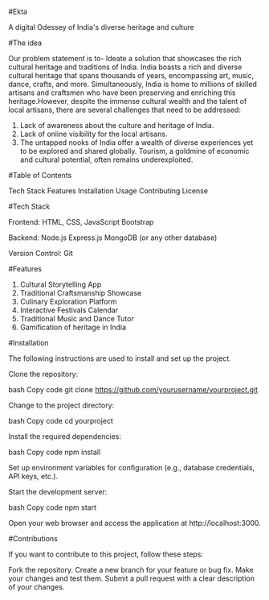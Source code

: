 #Ekta

A digital Odessey of India's diverse heritage and culture


#The idea

Our problem statement is to- Ideate a solution that showcases the rich cultural heritage and traditions of India.
India boasts a rich and diverse cultural heritage that spans thousands of years, encompassing
art, music, dance, crafts, and more. Simultaneously, India is home to millions of skilled artisans
and craftsmen who have been preserving and enriching this heritage.However, despite the
immense cultural wealth and the talent of local artisans, there are several challenges that need to
be addressed:
1. Lack of awareness about the culture and heritage of India.
2. Lack of online visibility for the local artisans.
3. The untapped nooks of India offer a wealth of diverse experiences yet to be explored and
shared globally. Tourism, a goldmine of economic and cultural potential, often remains
underexploited.

#Table of Contents

Tech Stack
Features
Installation
Usage
Contributing
License


#Tech Stack

Frontend:
HTML, CSS, JavaScript
Bootstrap

Backend:
Node.js
Express.js
MongoDB (or any other database)

Version Control:
Git


#Features
1. Cultural Storytelling App
2. Traditional Craftsmanship 
Showcase
3. Culinary Exploration Platform
4. Interactive Festivals Calendar
5. Traditional Music and Dance Tutor
6. Gamification of heritage in India

#Installation

The following instructions are used to install and set up the project.

Clone the repository:

bash
Copy code
git clone https://github.com/yourusername/yourproject.git


Change to the project directory:

bash
Copy code
cd yourproject


Install the required dependencies:

bash
Copy code
npm install


Set up environment variables for configuration (e.g., database credentials, API keys, etc.).

Start the development server:

bash
Copy code
npm start

Open your web browser and access the application at http://localhost:3000.


#Contributions

If you want to contribute to this project, follow these steps:

Fork the repository.
Create a new branch for your feature or bug fix.
Make your changes and test them.
Submit a pull request with a clear description of your changes.
